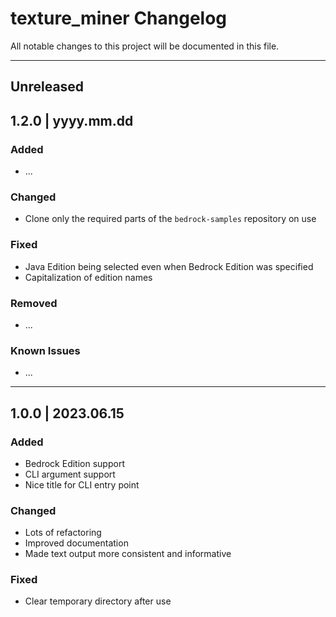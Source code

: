 # texture_miner Changelog

All notable changes to this project will be documented in this file.

---

## Unreleased
## 1.2.0 | yyyy.mm.dd

### Added

* ...

### Changed

* Clone only the required parts of the `bedrock-samples` repository on use

### Fixed

* Java Edition being selected even when Bedrock Edition was specified
* Capitalization of edition names

### Removed

* ...

### Known Issues

* ...

---

## 1.0.0 | 2023.06.15

### Added

* Bedrock Edition support
* CLI argument support
* Nice title for CLI entry point

### Changed

* Lots of refactoring
* Improved documentation
* Made text output more consistent and informative

### Fixed

* Clear temporary directory after use
